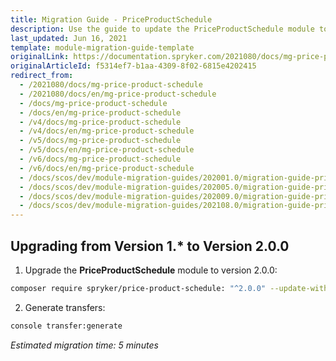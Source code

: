 ```yaml
---
title: Migration Guide - PriceProductSchedule
description: Use the guide to update the PriceProductSchedule module to a newer version.
last_updated: Jun 16, 2021
template: module-migration-guide-template
originalLink: https://documentation.spryker.com/2021080/docs/mg-price-product-schedule
originalArticleId: f5314ef7-b1aa-4309-8f02-6815e4202415
redirect_from:
  - /2021080/docs/mg-price-product-schedule
  - /2021080/docs/en/mg-price-product-schedule
  - /docs/mg-price-product-schedule
  - /docs/en/mg-price-product-schedule
  - /v4/docs/mg-price-product-schedule
  - /v4/docs/en/mg-price-product-schedule
  - /v5/docs/mg-price-product-schedule
  - /v5/docs/en/mg-price-product-schedule
  - /v6/docs/mg-price-product-schedule
  - /v6/docs/en/mg-price-product-schedule
  - /docs/scos/dev/module-migration-guides/202001.0/migration-guide-priceproductschedule.html
  - /docs/scos/dev/module-migration-guides/202005.0/migration-guide-priceproductschedule.html
  - /docs/scos/dev/module-migration-guides/202009.0/migration-guide-priceproductschedule.html
  - /docs/scos/dev/module-migration-guides/202108.0/migration-guide-priceproductschedule.html
---
```


## Upgrading from Version 1.* to Version 2.0.0

1. Upgrade the **PriceProductSchedule** module to version 2.0.0:

```bash
composer require spryker/price-product-schedule: "^2.0.0" --update-with-dependencies
```

2. Generate transfers:

```bash
console transfer:generate
```

*Estimated migration time: 5 minutes*
